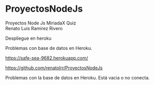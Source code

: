 # ProyectosNodeJs
Proyectos Node Js MiriadaX Quiz  
Renato Luis Ramirez Rivero

Despliegue en heroku


Problemas con base de datos en Heroku.

https://safe-sea-9682.herokuapp.com/

https://github.com/renatolrr/ProyectosNodeJs

Problemas con la base de datos en Heroku.
Está vacia o no conecta.
